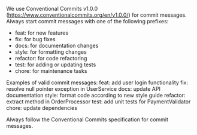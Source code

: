 We use Conventional Commits v1.0.0 (https://www.conventionalcommits.org/en/v1.0.0/) for commit messages.
Always start commit messages with one of the following prefixes:
- feat: for new features
- fix: for bug fixes
- docs: for documentation changes
- style: for formatting changes
- refactor: for code refactoring
- test: for adding or updating tests
- chore: for maintenance tasks

Examples of valid commit messages:
feat: add user login functionality
fix: resolve null pointer exception in UserService
docs: update API documentation
style: format code according to new style guide
refactor: extract method in OrderProcessor
test: add unit tests for PaymentValidator
chore: update dependencies

Always follow the Conventional Commits specification for commit messages.
